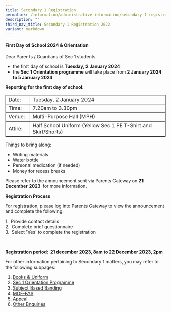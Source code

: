 ```yaml
---
title: Secondary 1 Registration
permalink: /information/administrative-information/secondary-1-registration/
description: ""
third_nav_title: Secondary 1 Registration 2022
variant: markdown
---
```

<h4><strong>First Day of School 2024 &amp; Orientation</strong></h4>
<p>Dear Parents / Guardians of Sec 1 students</p>
<ul>
<li> the first day of school is <strong>Tuesday, 2 January 2024&nbsp;&nbsp;</strong></li>
	<li>the <strong>Sec 1 Orientation programme</strong> will take place from <strong>2 January 2024 to 5 January 2024&nbsp;</strong>&nbsp;<br></li>
</ul>
<p><strong>Reporting for the first day of school:</strong></p>
<table border="1" style="border-collapse: collapse; width: 100%;">
<tbody>
<tr>
<td style="width: 15%;">Date:</td>
<td style="width: 85%;">Tuesday, 2 January 2024</td>
</tr>
<tr>
<td style="width: 15%;">Time:</td>
<td style="width: 85%;">7.20am to 3.30pm</td>
</tr>
<tr>
<td style="width: 15%;">Venue:</td>
<td style="width: 85%;">Multi-Purpose Hall (MPH)</td>
</tr>
<tr>
<td style="width: 15%;">Attire:</td>
<td style="width: 85%;">Half School Uniform (Yellow Sec 1 PE T-Shirt and Skirt/Shorts)</td>
</tr>
</tbody>
</table>
<p>Things to bring along:</p>
<ul>
<li>Writing materials</li>
<li>Water bottle</li>
<li>Personal medication (if needed)</li>
<li>Money for recess breaks</li>
</ul>
<p>Please refer to the announcement sent via Parents Gateway on&nbsp;<strong>21 December 2023&nbsp;</strong> for more information.</p>
<p><strong>Registration Process</strong></p>
<p>For registration, please log into Parents Gateway to view the announcement and complete the following:</p>1.&nbsp; Provide contact details<br>
2.&nbsp; Complete brief questionnaire<br>
3.&nbsp; Select 'Yes' to complete the registration <p></p><br>

<strong>Registration period:&nbsp;  21 december 2023, 8am to 22 December 2023, 2pm</strong>
<p>For other information pertaining to Secondary 1 matters, you may refer to the following subpages:</p>
<ol>
<li><a rel="noopener" href="/information/administrative-information/secondary-1-registration/books-n-uniforms">Books &amp; Uniform</a></li>
<li><a rel="noopener" href="/information/administrative-information/secondary-1-registration/sec-1-orientation-programme">Sec 1 Orientation Programme</a></li>
<li><a rel="noopener" href="/information/administrative-information/secondary-1-registration/subject-based-banding">Subject Based Banding</a></li>
<li><a rel="noopener" href="/information/administrative-information/secondary-1-registration/moe-fas">MOE-FAS</a></li>
<li><a rel="noopener" href="/information/administrative-information/secondary-1-registration/appeal">Appeal</a></li>
<li><a rel="noopener" href="/information/administrative-information/secondary-1-registration/other-enquiries">Other Enquiries</a></li>
</ol>